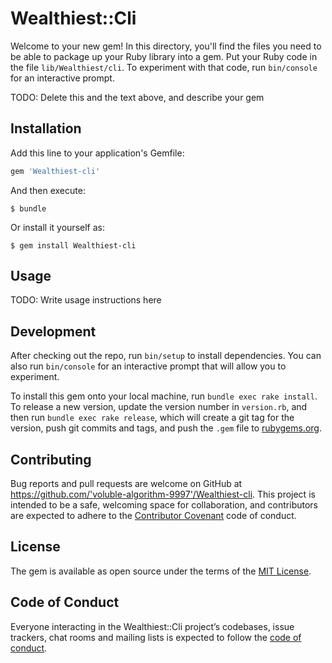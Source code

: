 # Wealthiest::Cli

Welcome to your new gem! In this directory, you'll find the files you need to be able to package up your Ruby library into a gem. Put your Ruby code in the file `lib/Wealthiest/cli`. To experiment with that code, run `bin/console` for an interactive prompt.

TODO: Delete this and the text above, and describe your gem

## Installation

Add this line to your application's Gemfile:

```ruby
gem 'Wealthiest-cli'
```

And then execute:

    $ bundle

Or install it yourself as:

    $ gem install Wealthiest-cli

## Usage

TODO: Write usage instructions here

## Development

After checking out the repo, run `bin/setup` to install dependencies. You can also run `bin/console` for an interactive prompt that will allow you to experiment.

To install this gem onto your local machine, run `bundle exec rake install`. To release a new version, update the version number in `version.rb`, and then run `bundle exec rake release`, which will create a git tag for the version, push git commits and tags, and push the `.gem` file to [rubygems.org](https://rubygems.org).

## Contributing

Bug reports and pull requests are welcome on GitHub at https://github.com/'voluble-algorithm-9997'/Wealthiest-cli. This project is intended to be a safe, welcoming space for collaboration, and contributors are expected to adhere to the [Contributor Covenant](http://contributor-covenant.org) code of conduct.

## License

The gem is available as open source under the terms of the [MIT License](https://opensource.org/licenses/MIT).

## Code of Conduct

Everyone interacting in the Wealthiest::Cli project’s codebases, issue trackers, chat rooms and mailing lists is expected to follow the [code of conduct](https://github.com/'voluble-algorithm-9997'/Wealthiest-cli/blob/master/CODE_OF_CONDUCT.md).
